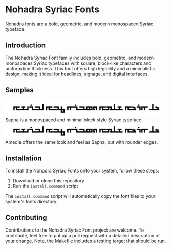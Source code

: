 # Nohadra Syriac Fonts

Nohadra fonts are a bold, geometric, and modern monospaced Syriac typeface.

## Introduction

The Nohadra Syriac Font family includes bold, geometric, and modern monospaces Syriac typefaces with square, block-like characters and uniform line thickness. This font offers high legibility and a minimalistic design, making it ideal for headlines, signage, and digital interfaces. 

## Samples

![Nohadra - Sapna](samples/NohadraSyriac-Sapna.png)
Sapna is a monospaced and minimal block style Syriac typeface.
![Nohadra - Amedia](samples//NohadraSyriac-Amedia.png)
Amedia offers the same look and feel as Sapna, but with rounder edges.

## Installation

To install the Nohadra Syriac Fonts onto your system, follow these steps:

1. Download or clone this repository
3. Run the `install.command` script

The `install.command` script will automatically copy the font files to your system's fonts directory.

## Contributing

Contributions to the Nohadra Syriac Font project are welcome. To contribute, feel free to put up a pull request with a detailed description of your change. Note, the Makefile includes a testing target that should be run.
